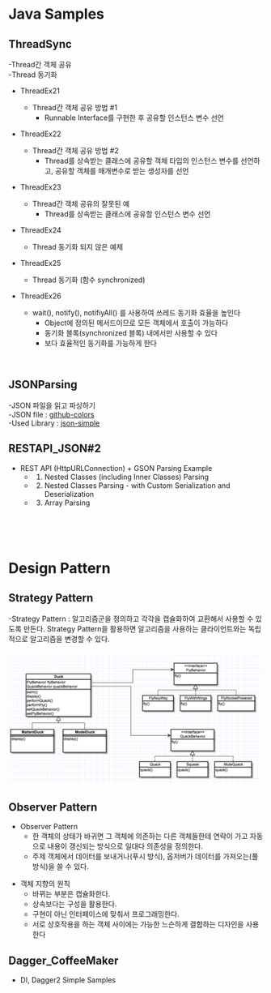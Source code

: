 # Java Samples

## ThreadSync
-Thread간 객체 공유<br />
-Thread 동기화

* ThreadEx21
  - Thread간 객체 공유 방법 #1
	- Runnable Interface를 구현한 후 공유할 인스턴스 변수 선언

* ThreadEx22
  - Thread간 객체 공유 방법 #2
	- Thread를 상속받는 클래스에 공유할 객체 타입의 인스턴스 변수를 선언하고, 공유할 객체를 매개변수로 받는 생성자를 선언

* ThreadEx23
  - Thread간 객체 공유의 잘못된 예 
	- Thread를 상속받는 클래스에 공유할 인스턴스 변수 선언

* ThreadEx24
  - Thread 동기화 되지 않은 예제

* ThreadEx25
  - Thread 동기화 (함수 synchronized)

* ThreadEx26
  - wait(), notify(), notifiyAll() 를 사용하여 쓰레드 동기화 효율을 높인다
	- Object에 정의된 메서드이므로 모든 객체에서 호출이 가능하다
	- 동기화 블록(synchronized 블록) 내에서만 사용할 수 있다
	- 보다 효율적인 동기화를 가능하게 한다
<br />

## JSONParsing
-JSON 파일을 읽고 파싱하기<br />
-JSON file : [github-colors](https://github.com/ozh/github-colors/blob/master/colors.json)<br />
-Used Library : [json-simple](https://code.google.com/archive/p/json-simple/)
<br />

## RESTAPI_JSON#2
- REST API (HttpURLConnection) + GSON Parsing Example
	- 1. Nested Classes (including Inner Classes) Parsing
	- 2. Nested Classes Parsing - with Custom Serialization and Deserialization
	- 3. Array Parsing
<br />


<br />
<br />

# Design Pattern

## Strategy Pattern
-Strategy Pattern : 알고리즘군을 정의하고 각각을 캡슐화하여 교환해서 사용할 수 있도록 만든다. Strategy Pattern을 활용하면 알고리즘을 사용하는 클라이언트와는 독립적으로 알고리즘을 변경할 수 있다.

![](https://github.com/stack07142/Java-Samples/blob/master/img/StrategyPattern.png)

## Observer Pattern
- Observer Pattern
  - 한 객체의 상태가 바귀면 그 객체에 의존하는 다른 객체들한테 연락이 가고 자동으로 내용이 갱신되는 방식으로 일대다 의존성을 정의한다.
  - 주제 객체에서 데이터를 보내거나(푸시 방식), 옵저버가 데이터를 가져오는(풀 방식)을 쓸 수 있다.
  
* 객체 지향의 원칙
  - 바뀌는 부분은 캡슐화한다.
  - 상속보다는 구성을 활용한다.
  - 구현이 아닌 인터페이스에 맞춰서 프로그래밍한다.
  - 서로 상호작용을 하는 객체 사이에는 가능한 느슨하게 결합하는 디자인을 사용한다

## Dagger_CoffeeMaker
- DI, Dagger2 Simple Samples

